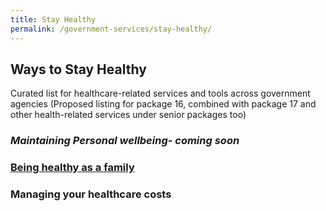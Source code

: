```yaml
---
title: Stay Healthy
permalink: /government-services/stay-healthy/
---
```


## Ways to Stay Healthy 

Curated list for healthcare-related services and tools across government agencies
(Proposed listing for package 16, combined with package 17 and other health-related services under senior packages too)

### *Maintaining Personal wellbeing- coming soon*


### [Being healthy as a family](/government-services/stay-healthy/with-family/)


### Managing your healthcare costs
